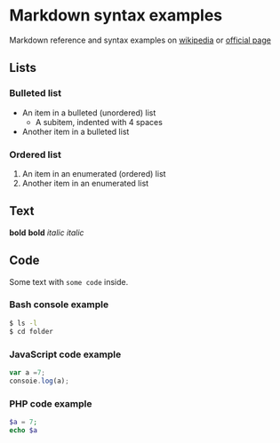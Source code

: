 # Markdown syntax examples

Markdown reference and syntax examples on [wikipedia](http://en.wikipedia.org/wiki/Markdown) or [official page](http://daringfireball.net/projects/markdown/syntax)

## Lists

### Bulleted list

* An item in a bulleted (unordered) list
    * A subitem, indented with 4 spaces
* Another item in a bulleted list

### Ordered list

1. An item in an enumerated (ordered) list
2. Another item in an enumerated list

## Text

**bold**
__bold__ 
*italic*
_italic_

## Code

Some text with `some code` inside.

### Bash console example

```bash
$ ls -l
$ cd folder
``` 
 
### JavaScript code example

```js
var a =7;
consoie.log(a);
```

### PHP code example

```php
$a = 7;
echo $a
```